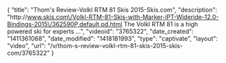 {
    "title": "Thom's Review-Volkl RTM 81 Skis 2015-Skis.com",
    "description": "http:\/\/www.skis.com\/Volkl-RTM-81-Skis-with-Marker-iPT-Wideride-12.0-Bindings-2015\/362590P,default,pd.html The Volkl RTM 81 is a high powered ski for experts ...",
    "videoid": "3765322",
    "date_created": "1411361068",
    "date_modified": "1418181993",
    "type": "captivate",
    "layout": "video",
    "url": "\/v\/thom-s-review-volkl-rtm-81-skis-2015-skis-com\/3765322"
}